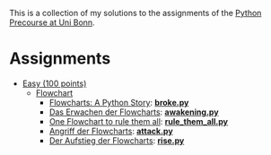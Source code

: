 This is a collection of my solutions to the assignments of the
[Python Precourse at Uni Bonn](https://itsec.cs.uni-bonn.de/vorkurs/).

# Assignments

- [Easy (100 points)](https://itsec.cs.uni-bonn.de/vorkurs/aufgaben-fuer-100/)
  - [Flowchart](https://itsec.cs.uni-bonn.de/vorkurs/aufgaben-fuer-100/flowcharts/)
    - [Flowcharts: A Python Story](https://itsec.cs.uni-bonn.de/vorkurs/aufgaben-fuer-100/flowcharts/004/):
      **[broke.py](src/easy/flowcharts/broke.py)**
    - [Das Erwachen der Flowcharts](https://itsec.cs.uni-bonn.de/vorkurs/aufgaben-fuer-100/flowcharts/005/):
      **[awakening.py](src/easy/flowcharts/awakening.py)**
    - [One Flowchart to rule them all](https://itsec.cs.uni-bonn.de/vorkurs/aufgaben-fuer-100/flowcharts/006/):
      **[rule_them_all.py](src/easy/flowcharts/rule_them_all.py)**
    - [Angriff der Flowcharts](https://itsec.cs.uni-bonn.de/vorkurs/aufgaben-fuer-100/flowcharts/001/):
      **[attack.py](src/easy/flowcharts/attack.py)**
    - [Der Aufstieg der Flowcharts](https://itsec.cs.uni-bonn.de/vorkurs/aufgaben-fuer-100/flowcharts/003/):
      **[rise.py](src/easy/flowcharts/rise.py)**